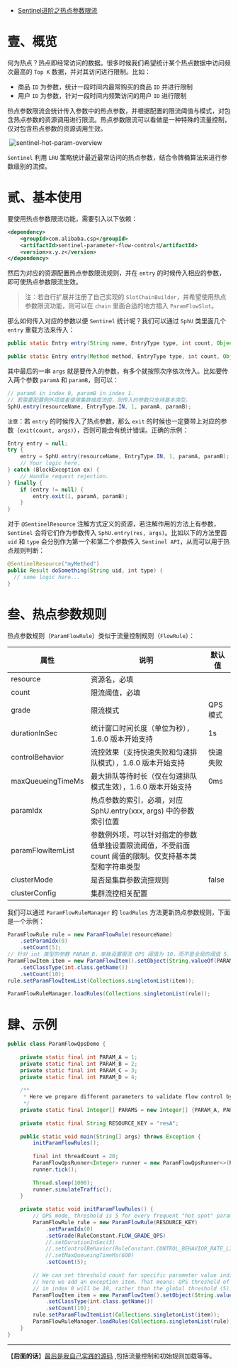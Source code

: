- [Sentinel进阶之热点参数限流](https://eelve.com/archives/sentinel-param-flow)

# 壹、概览

何为热点？热点即经常访问的数据。很多时候我们希望统计某个热点数据中访问频次最高的 `Top K` 数据，并对其访问进行限制。比如：

- 商品 `ID` 为参数，统计一段时间内最常购买的商品 `ID` 并进行限制
- 用户 `ID` 为参数，针对一段时间内频繁访问的用户 `ID` 进行限制

热点参数限流会统计传入参数中的热点参数，并根据配置的限流阈值与模式，对包含热点参数的资源调用进行限流。热点参数限流可以看做是一种特殊的流量控制，仅对包含热点参数的资源调用生效。

​              ![sentinel-hot-param-overview](https://image.eelve.com/eblog/2021083001.png)            

`Sentinel` 利用 `LRU` 策略统计最近最常访问的热点参数，结合令牌桶算法来进行参数级别的流控。

# 贰、基本使用

要使用热点参数限流功能，需要引入以下依赖：

```xml
<dependency>
    <groupId>com.alibaba.csp</groupId>
    <artifactId>sentinel-parameter-flow-control</artifactId>
    <version>x.y.z</version>
</dependency>
```

然后为对应的资源配置热点参数限流规则，并在 `entry` 的时候传入相应的参数，即可使热点参数限流生效。

> 注：若自行扩展并注册了自己实现的 `SlotChainBuilder`，并希望使用热点参数限流功能，则可以在 `chain` 里面合适的地方插入 `ParamFlowSlot`。

那么如何传入对应的参数以便 `Sentinel` 统计呢？我们可以通过 `SphU` 类里面几个 `entry` 重载方法来传入：

```java
public static Entry entry(String name, EntryType type, int count, Object... args) throws BlockException
 
public static Entry entry(Method method, EntryType type, int count, Object... args) throws BlockException
```

其中最后的一串 `args` 就是要传入的参数，有多个就按照次序依次传入。比如要传入两个参数 `paramA` 和 `paramB`，则可以：

```java
// paramA in index 0, paramB in index 1.
// 若需要配置例外项或者使用集群维度流控，则传入的参数只支持基本类型。
SphU.entry(resourceName, EntryType.IN, 1, paramA, paramB);
```

`注意`：若 `entry` 的时候传入了热点参数，那么 `exit` 的时候也一定要带上对应的参数（`exit(count, args)`），否则可能会有统计错误。正确的示例：

```java
Entry entry = null;
try {
    entry = SphU.entry(resourceName, EntryType.IN, 1, paramA, paramB);
    // Your logic here.
} catch (BlockException ex) {
    // Handle request rejection.
} finally {
    if (entry != null) {
        entry.exit(1, paramA, paramB);
    }
}
```

对于 `@SentinelResource` 注解方式定义的资源，若注解作用的方法上有参数，`Sentinel` 会将它们作为参数传入 `SphU.entry(res, args)`。比如以下的方法里面 `uid` 和 `type` 会分别作为第一个和第二个参数传入 `Sentinel API`，从而可以用于热点规则判断：

```java
@SentinelResource("myMethod")
public Result doSomething(String uid, int type) {
  // some logic here...
}
```

# 叁、热点参数规则

热点参数规则（`ParamFlowRule`）类似于流量控制规则（`FlowRule`）：

| 属性              | 说明                                                         | 默认值   |
| ----------------- | ------------------------------------------------------------ | -------- |
| resource          | 资源名，必填                                                 |          |
| count             | 限流阈值，必填                                               |          |
| grade             | 限流模式                                                     | QPS 模式 |
| durationInSec     | 统计窗口时间长度（单位为秒），1.6.0 版本开始支持             | 1s       |
| controlBehavior   | 流控效果（支持快速失败和匀速排队模式），1.6.0 版本开始支持   | 快速失败 |
| maxQueueingTimeMs | 最大排队等待时长（仅在匀速排队模式生效），1.6.0 版本开始支持 | 0ms      |
| paramIdx          | 热点参数的索引，必填，对应 SphU.entry(xxx, args) 中的参数索引位置 |          |
| paramFlowItemList | 参数例外项，可以针对指定的参数值单独设置限流阈值，不受前面 count 阈值的限制。仅支持基本类型和字符串类型 |          |
| clusterMode       | 是否是集群参数流控规则                                       | false    |
| clusterConfig     | 集群流控相关配置                                             |          |

我们可以通过 `ParamFlowRuleManager` 的 `loadRules` 方法更新热点参数规则，下面是一个示例：

```java
ParamFlowRule rule = new ParamFlowRule(resourceName)
    .setParamIdx(0)
    .setCount(5);
// 针对 int 类型的参数 PARAM_B，单独设置限流 QPS 阈值为 10，而不是全局的阈值 5.
ParamFlowItem item = new ParamFlowItem().setObject(String.valueOf(PARAM_B))
    .setClassType(int.class.getName())
    .setCount(10);
rule.setParamFlowItemList(Collections.singletonList(item));
 
ParamFlowRuleManager.loadRules(Collections.singletonList(rule));
```

# 肆、示例

```java
public class ParamFlowQpsDemo {
 
    private static final int PARAM_A = 1;
    private static final int PARAM_B = 2;
    private static final int PARAM_C = 3;
    private static final int PARAM_D = 4;
 
    /**
     * Here we prepare different parameters to validate flow control by parameters.
     */
    private static final Integer[] PARAMS = new Integer[] {PARAM_A, PARAM_B, PARAM_C, PARAM_D};
 
    private static final String RESOURCE_KEY = "resA";
 
    public static void main(String[] args) throws Exception {
        initParamFlowRules();
 
        final int threadCount = 20;
        ParamFlowQpsRunner<Integer> runner = new ParamFlowQpsRunner<>(PARAMS, RESOURCE_KEY, threadCount, 120);
        runner.tick();
 
        Thread.sleep(1000);
        runner.simulateTraffic();
    }
 
    private static void initParamFlowRules() {
        // QPS mode, threshold is 5 for every frequent "hot spot" parameter in index 0 (the first arg).
        ParamFlowRule rule = new ParamFlowRule(RESOURCE_KEY)
            .setParamIdx(0)
            .setGrade(RuleConstant.FLOW_GRADE_QPS)
            //.setDurationInSec(3)
            //.setControlBehavior(RuleConstant.CONTROL_BEHAVIOR_RATE_LIMITER)
            //.setMaxQueueingTimeMs(600)
            .setCount(5);
 
        // We can set threshold count for specific parameter value individually.
        // Here we add an exception item. That means: QPS threshold of entries with parameter `PARAM_B` (type: int)
        // in index 0 will be 10, rather than the global threshold (5).
        ParamFlowItem item = new ParamFlowItem().setObject(String.valueOf(PARAM_B))
            .setClassType(int.class.getName())
            .setCount(10);
        rule.setParamFlowItemList(Collections.singletonList(item));
        ParamFlowRuleManager.loadRules(Collections.singletonList(rule));
    }
}
```

------

【**后面的话**】[最后是我自己实践的源码](https://github.com/eelve/awesomesentinel) ,包括流量控制和初始规则加载等等。